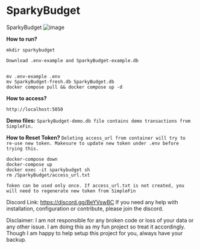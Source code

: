 # SparkyBudget
SparkyBudget
![image](https://github.com/user-attachments/assets/05cd8d45-2d55-4520-abee-cc2eda49557a)


**How to run?**

	mkdir sparkybudget

	Download .env-example and SparkyBudget-example.db 
 
	
 	mv .env-example .env
	mv SparkyBudget-fresh.db SparkyBudget.db
	docker compose pull && docker compose up -d
 

**How to access?**

	http://localhost:5050

**Demo files:**
	``SparkyBudget-demo.db file contains demo transactions from SimpleFin. ``

**How to Reset Token?**
	``Deleting access_url from container will try to re-use new token. Makesure to update new token under .env before trying this. ``

	docker-compose down
	docker-compose up
	docker exec -it sparkybudget sh
	rm /SparkyBudget/access_url.txt

``Token can be used only once. If access_url.txt is not created, you will need to regenerate new token from SimpleFin``


Discord Link: https://discord.gg/BeYVswBC
If you need any help with installation, configuration or contribute, please join the discord.

Disclaimer: I am not responsible for any broken code or loss of your data or any other issue. I am doing this as my fun project so treat it accordingly. Though I am happy to help setup this project for you, always have your backup. 


